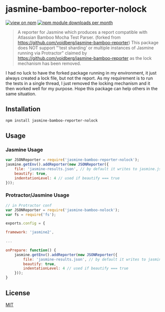 # jasmine-bamboo-reporter-nolock
[![view on npm](http://img.shields.io/npm/v/jasmine-bamboo-reporter-nolock.svg?style=flat)](https://www.npmjs.org/package/jasmine-bamboo-reporter-nolock)
[![npm module downloads per month](http://img.shields.io/npm/dm/jasmine-bamboo-reporter-nolock.svg?style=flat)](https://www.npmjs.org/package/jasmine-bamboo-reporter-nolock)

> A reporter for Jasmine which produces a report compatible with Atlassian Bamboo Mocha Test Parser. (forked from https://github.com/voidberg/jasmine-bamboo-reporter) This package does NOT support "'test sharding' or multiple instances of Jasmine running via Protractor" claimed by https://github.com/voidberg/jasmine-bamboo-reporter as the lock mechanism has been removed.

I had no luck to have the forked package running in my environment, it just always created a lock file, but not the report. As my requirement is to run the tests in a single thread, I just removed the locking mechanism and it then worked well for my purpose. Hope this package can help others in the same situation.

## Installation

```sh
npm install jasmine-bamboo-reporter-nolock
```

## Usage

### Jasmine Usage
```javascript
var JSONReporter = require('jasmine-bamboo-reporter-nolock');
jasmine.getEnv().addReporter(new JSONReporter({
	file: 'jasmine-results.json', // by default it writes to jasmine.json
	beautify: true,
	indentationLevel: 4 // used if beautify === true
}));


```

### Protractor/Jasmine Usage
```javascript
// in Protractor conf
var JSONReporter = require('jasmine-bamboo-nolock');
var fs = require('fs');

exports.config = {

framework: 'jasmine2',

...
 
onPrepare: function() {
	jasmine.getEnv().addReporter(new JSONReporter({
		file: 'jasmine-results.json', // by default it writes to jasmine.json
		beautify: true,
		indentationLevel: 4 // used if beautify === true
	}));
}
```

## License

[MIT](https://github.com/nanchen/jasmine-bamboo-reporter-nolock/blob/master/LICENSE)
